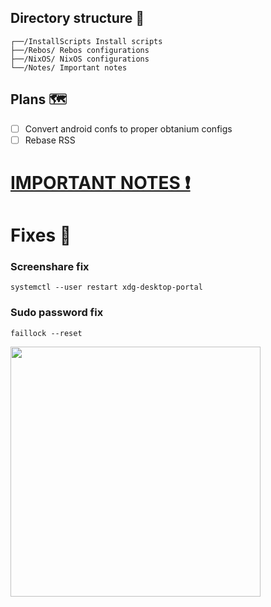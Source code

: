 ## Directory structure 📁

```
┌──/InstallScripts Install scripts
├──/Rebos/ Rebos configurations
├──/NixOS/ NixOS configurations
└──/Notes/ Important notes
```

## Plans 🗺️

- [ ] Convert android confs to proper obtanium configs
- [ ] Rebase RSS

# [IMPORTANT NOTES ❗](https://github.com/Twig6943/dotfiles/tree/main/Notes)

# Fixes 🔨

### Screenshare fix

```
systemctl --user restart xdg-desktop-portal
```

### Sudo password fix
```
faillock --reset
```

<img src="https://i.kym-cdn.com/entries/icons/original/000/053/420/Bombardiro_crocodilo_cover.jpg" width="400"/>
